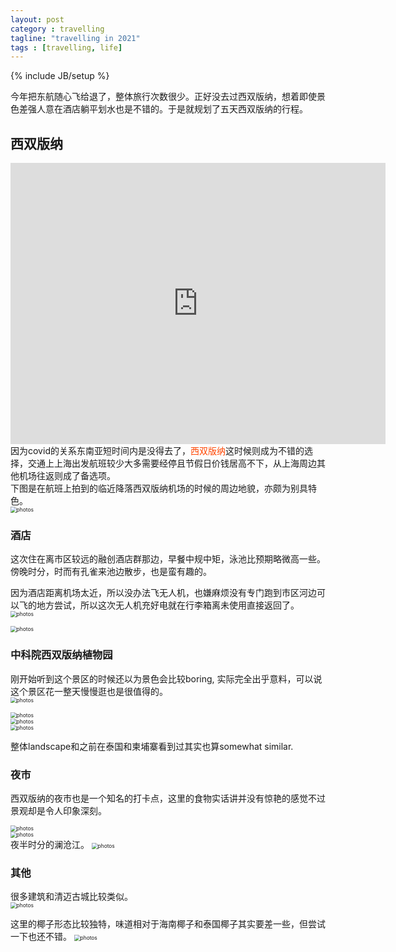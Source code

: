 ```yaml
---
layout: post
category : travelling
tagline: "travelling in 2021"
tags : [travelling, life]
---
```

{% include JB/setup %}

今年把东航随心飞给退了，整体旅行次数很少。正好没去过西双版纳，想着即使景色差强人意在酒店躺平划水也是不错的。于是就规划了五天西双版纳的行程。

## 西双版纳


<iframe src="https://www.google.com/maps/embed?pb=!1m18!1m12!1m3!1d236788.71625033396!2d100.67457841472255!3d21.97972875856698!2m3!1f0!2f0!3f0!3m2!1i1024!2i768!4f13.1!3m3!1m2!1s0x312a95fd5bb0b921%3A0xdab0d4e1603a2566!2sXishuangbanna%20Dai%20Autonomous%20Prefecture%2C%20Yunnan%2C%20China!5e0!3m2!1sen!2sus!4v1633526680150!5m2!1sen!2sus" width="600" height="450" style="border:0;" allowfullscreen="" loading="lazy"></iframe>
<br/>
因为covid的关系东南亚短时间内是没得去了，<a style="color:#FF4500;text-decoration:none">西双版纳</a>这时候则成为不错的选择，交通上上海出发航班较少大多需要经停且节假日价钱居高不下，从上海周边其他机场往返则成了备选项。
<br/>
下图是在航班上拍到的临近降落西双版纳机场的时候的周边地貌，亦颇为别具特色。
<br/>
<img src="../../../.././assets/themes/imgs/2021/xishuangbanna/1-on-the-flight.jpg" style="zoom:60%" alt="photos">

### 酒店
这次住在离市区较远的融创酒店群那边，早餐中规中矩，泳池比预期略微高一些。傍晚时分，时而有孔雀来池边散步，也是蛮有趣的。

因为酒店距离机场太近，所以没办法飞无人机，也嫌麻烦没有专门跑到市区河边可以飞的地方尝试，所以这次无人机充好电就在行李箱离未使用直接返回了。
<br/>
<img src="../../../.././assets/themes/imgs/2021/xishuangbanna/2-hotel.jpg" style="zoom:60%" alt="photos">

<img src="../../../.././assets/themes/imgs/2021/xishuangbanna/3-hotel.jpg" style="zoom:60%" alt="photos">

### 中科院西双版纳植物园
刚开始听到这个景区的时候还以为景色会比较boring, 实际完全出乎意料，可以说这个景区花一整天慢慢逛也是很值得的。
<br/>
<img src="../../../.././assets/themes/imgs/2021/xishuangbanna/4-garden.jpg" style="zoom:60%" alt="photos">

<img src="../../../.././assets/themes/imgs/2021/xishuangbanna/5-garden.jpg" style="zoom:60%" alt="photos">
<br/>

<img src="../../../.././assets/themes/imgs/2021/xishuangbanna/6-garden.jpg" style="zoom:60%" alt="photos">

<br/>


<img src="../../../.././assets/themes/imgs/2021/xishuangbanna/7-garden.jpg" style="zoom:60%" alt="photos">


<br/>



整体landscape和之前在泰国和柬埔寨看到过其实也算somewhat similar.

### 夜市

西双版纳的夜市也是一个知名的打卡点，这里的食物实话讲并没有惊艳的感觉不过景观却是令人印象深刻。


<img src="../../../.././assets/themes/imgs/2021/xishuangbanna/10-night-market.jpg" style="zoom:60%" alt="photos">
<br/>
<img src="../../../.././assets/themes/imgs/2021/xishuangbanna/11-night-market.jpg" style="zoom:60%" alt="photos">
<br/>
夜半时分的澜沧江。

<img src="../../../.././assets/themes/imgs/2021/xishuangbanna/12-river.jpg" style="zoom:60%" alt="photos">

### 其他

很多建筑和清迈古城比较类似。
<br/>
<img src="../../../.././assets/themes/imgs/2021/xishuangbanna/9.jpg" style="zoom:60%" alt="photos">
<br/>

这里的椰子形态比较独特，味道相对于海南椰子和泰国椰子其实要差一些，但尝试一下也还不错。
<img src="../../../.././assets/themes/imgs/2021/xishuangbanna/coconut.jpg" style="zoom:60%" alt="photos">
<br/>
